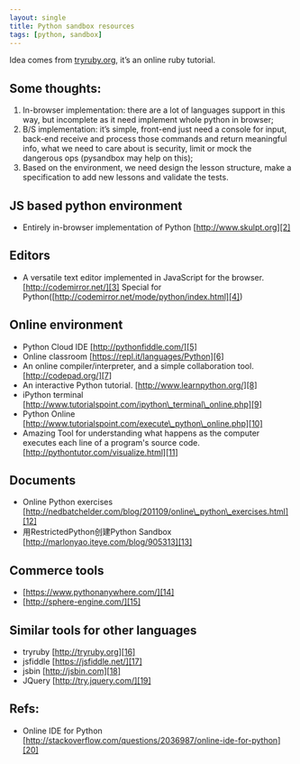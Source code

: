```yaml
---
layout: single
title: Python sandbox resources
tags: [python, sandbox]
---
```

Idea comes from [tryruby.org][1], it’s an online ruby tutorial.

## Some thoughts:
1. In-browser implementation: there are a lot of languages support in this way, but incomplete as it need implement whole python in browser;
2. B/S implementation: it’s simple, front-end just need a console for input, back-end receive and process those commands and return meaningful info, what we need to care about is security, limit or mock the dangerous ops (pysandbox may help on this);
3. Based on the environment, we need design the lesson structure, make a specification to add new lessons and validate the tests.

## JS based python environment
* Entirely in-browser implementation of Python [http://www.skulpt.org][2]

## Editors
* A versatile text editor implemented in JavaScript for the browser. [http://codemirror.net/][3] Special for Python([http://codemirror.net/mode/python/index.html][4])

## Online environment
* Python Cloud IDE [http://pythonfiddle.com/][5]
* Online classroom [https://repl.it/languages/Python][6]
* An online compiler/interpreter, and a simple collaboration tool. [http://codepad.org/][7]
* An interactive Python tutorial. [http://www.learnpython.org/][8]
* iPython terminal [http://www.tutorialspoint.com/ipython\_terminal\_online.php][9]
* Python Online [http://www.tutorialspoint.com/execute\_python\_online.php][10]
* Amazing Tool for understanding what happens as the computer executes each line of a program's source code. [http://pythontutor.com/visualize.html][11]

## Documents
* Online Python exercises [http://nedbatchelder.com/blog/201109/online\_python\_exercises.html][12]
* 用RestrictedPython创建Python Sandbox [http://marlonyao.iteye.com/blog/905313][13]

## Commerce tools
* [https://www.pythonanywhere.com/][14]
* [http://sphere-engine.com/][15]

## Similar tools for other languages
* tryruby [http://tryruby.org][16]
* jsfiddle [https://jsfiddle.net/][17]
* jsbin [http://jsbin.com][18]
* JQuery [http://try.jquery.com/][19]

## Refs:
* Online IDE for Python [http://stackoverflow.com/questions/2036987/online-ide-for-python][20]

[1]:	http://tryruby.org
[2]:	http://www.skulpt.org/
[3]:	http://codemirror.net/
[4]:	http://codemirror.net/mode/python/index.html
[5]:	http://pythonfiddle.com/
[6]:	https://repl.it/languages/Python
[7]:	http://codepad.org/
[8]:	http://www.learnpython.org/
[9]:	http://www.tutorialspoint.com/ipython_terminal_online.php
[10]:	http://www.tutorialspoint.com/execute_python_online.php
[11]:	http://pythontutor.com/visualize.html
[12]:	http://nedbatchelder.com/blog/201109/online_python_exercises.html
[13]:	http://marlonyao.iteye.com/blog/905313
[14]:	https://www.pythonanywhere.com/
[15]:	http://sphere-engine.com/
[16]:	http://tryruby.org
[17]:	https://jsfiddle.net/
[18]:	http://jsbin.com/ "http://jsbin.com"
[19]:	http://try.jquery.com/
[20]:	http://stackoverflow.com/questions/2036987/online-ide-for-python